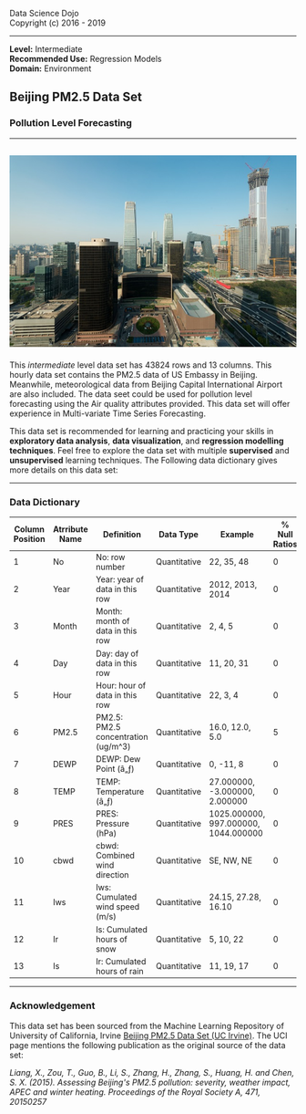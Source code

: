 Data Science Dojo <br/>
Copyright (c) 2016 - 2019

---

**Level:** Intermediate <br/>
**Recommended Use:** Regression Models<br/>
**Domain:** Environment<br/> 

## Beijing PM2.5 Data Set 

### Pollution Level Forecasting
 
---
![](454.jpg)
---

This *intermediate* level data set has 43824 rows and 13 columns.
This hourly data set contains the PM2.5 data of US Embassy in Beijing. Meanwhile, meteorological data from Beijing Capital International Airport are also included.
The data seet could be used for pollution level forecasting using the Air quality attributes provided.
This data set will offer experience in Multi-variate Time Series Forecasting.


This data set is recommended for learning and practicing your skills in **exploratory data analysis**, **data visualization**, and **regression modelling techniques**. 
Feel free to explore the data set with multiple **supervised** and **unsupervised** learning techniques. The Following data dictionary gives more details on this data set:

---

### Data Dictionary 

| Column   Position 	| Atrribute Name 	| Definition                             	| Data Type    	| Example                              	| % Null Ratios 	|
|-------------------	|----------------	|----------------------------------------	|--------------	|--------------------------------------	|---------------	|
| 1                 	| No             	| No: row   number                       	| Quantitative 	| 22, 35, 48                           	| 0             	|
| 2                 	| Year           	| Year: year of   data in this row       	| Quantitative 	| 2012, 2013, 2014                     	| 0             	|
| 3                 	| Month          	| Month: month   of data in this row     	| Quantitative 	| 2, 4, 5                              	| 0             	|
| 4                 	| Day            	| Day: day of   data in this row         	| Quantitative 	| 11, 20, 31                           	| 0             	|
| 5                 	| Hour           	| Hour: hour of   data in this row       	| Quantitative 	| 22, 3, 4                             	| 0             	|
| 6                 	| PM2.5          	| PM2.5: PM2.5   concentration (ug/m^3)  	| Quantitative 	| 16.0, 12.0, 5.0                      	| 5             	|
| 7                 	| DEWP           	| DEWP: Dew   Point (â„ƒ)                	| Quantitative 	| 0, -11, 8                            	| 0             	|
| 8                 	| TEMP           	| TEMP:   Temperature (â„ƒ)              	| Quantitative 	| 27.000000, -3.000000, 2.000000       	| 0             	|
| 9                 	| PRES           	| PRES: Pressure   (hPa)                 	| Quantitative 	| 1025.000000, 997.000000, 1044.000000 	| 0             	|
| 10                	| cbwd           	| cbwd: Combined   wind direction        	| Quantitative 	| SE, NW, NE                           	| 0             	|
| 11                	| Iws            	| Iws: Cumulated   wind speed (m/s)      	| Quantitative 	| 24.15, 27.28, 16.10                  	| 0             	|
| 12                	| Ir             	| Is: Cumulated   hours of snow          	| Quantitative 	| 5, 10, 22                            	| 0             	|
| 13                	| Is             	| Ir: Cumulated   hours of rain          	| Quantitative 	| 11, 19, 17                           	| 0             	|

---

### Acknowledgement

This data set has been sourced from the Machine Learning Repository of University of California, Irvine [Beijing PM2.5 Data Set (UC Irvine)](https://archive.ics.uci.edu/ml/datasets/Beijing+PM2.5+Data). 
The UCI page mentions the following publication as the original source of the data set:

*Liang, X., Zou, T., Guo, B., Li, S., Zhang, H., Zhang, S., Huang, H. and Chen, S. X. (2015). Assessing Beijing's PM2.5 pollution: severity, weather impact, APEC and winter heating. Proceedings of the Royal Society A, 471, 20150257*

